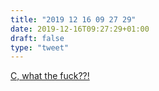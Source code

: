 ```yaml
---
title: "2019 12 16 09 27 29"
date: 2019-12-16T09:27:29+01:00
draft: false
type: "tweet"
---
```

[C, what the fuck??!](https://bowero.nl/blog/2019/12/15/c-what-the-fuck/)
